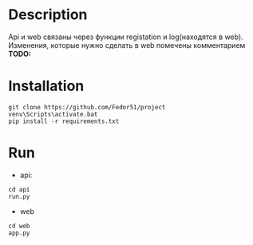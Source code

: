 # Description
Api и web связаны через функции registation и log(находятся в web). Изменения, которые нужно сделать в web помечены комментарием **TODO:** 
# Installation
```
git clone https://github.com/Fedor51/project
venv\Scripts\activate.bat
pip install -r requirements.txt 
```
# Run
* api:
```
cd api
run.py
```
* web
```
cd web
app.py
```
